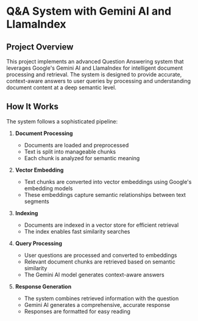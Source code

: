 # Q&A System with Gemini AI and LlamaIndex

## Project Overview
This project implements an advanced Question Answering system that leverages Google's Gemini AI and LlamaIndex for intelligent document processing and retrieval. The system is designed to provide accurate, context-aware answers to user queries by processing and understanding document content at a deep semantic level.

## How It Works
The system follows a sophisticated pipeline:

1. **Document Processing**
   - Documents are loaded and preprocessed
   - Text is split into manageable chunks
   - Each chunk is analyzed for semantic meaning

2. **Vector Embedding**
   - Text chunks are converted into vector embeddings using Google's embedding models
   - These embeddings capture semantic relationships between text segments

3. **Indexing**
   - Documents are indexed in a vector store for efficient retrieval
   - The index enables fast similarity searches

4. **Query Processing**
   - User questions are processed and converted to embeddings
   - Relevant document chunks are retrieved based on semantic similarity
   - The Gemini AI model generates context-aware answers

5. **Response Generation**
   - The system combines retrieved information with the question
   - Gemini AI generates a comprehensive, accurate response
   - Responses are formatted for easy reading

